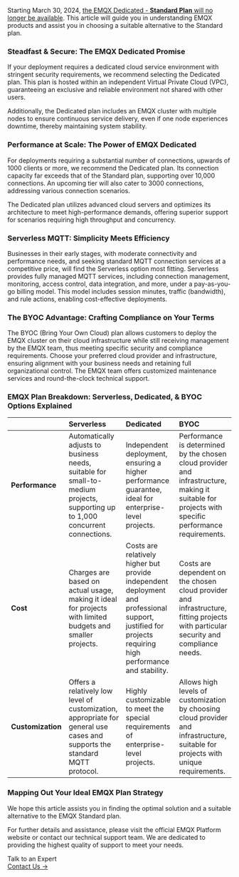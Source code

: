 Starting March 30, 2024, [the EMQX Dedicated - **Standard Plan** will no longer be available](https://www.emqx.com/en/blog/strategic-update-refocusing-emqx-platform-service-offerings). This article will guide you in understanding EMQX products and assist you in choosing a suitable alternative to the Standard plan.

### Steadfast & Secure: The EMQX Dedicated Promise

If your deployment requires a dedicated cloud service environment with stringent security requirements, we recommend selecting the Dedicated plan. This plan is hosted within an independent Virtual Private Cloud (VPC), guaranteeing an exclusive and reliable environment not shared with other users.

Additionally, the Dedicated plan includes an EMQX cluster with multiple nodes to ensure continuous service delivery, even if one node experiences downtime, thereby maintaining system stability.

### Performance at Scale: The Power of EMQX Dedicated

For deployments requiring a substantial number of connections, upwards of 1000 clients or more, we recommend the Dedicated plan. Its connection capacity far exceeds that of the Standard plan, supporting over 10,000 connections. An upcoming tier will also cater to 3000 connections, addressing various connection scenarios.

The Dedicated plan utilizes advanced cloud servers and optimizes its architecture to meet high-performance demands, offering superior support for scenarios requiring high throughput and concurrency. 

### Serverless MQTT: Simplicity Meets Efficiency

Businesses in their early stages, with moderate connectivity and performance needs, and seeking standard MQTT connection services at a competitive price, will find the Serverless option most fitting. Serverless provides fully managed MQTT services, including connection management, monitoring, access control, data integration, and more, under a pay-as-you-go billing model. This model includes session minutes, traffic (bandwidth), and rule actions, enabling cost-effective deployments.

### The BYOC Advantage: Crafting Compliance on Your Terms

The BYOC (Bring Your Own Cloud) plan allows customers to deploy the EMQX cluster on their cloud infrastructure while still receiving management by the EMQX team, thus meeting specific security and compliance requirements. Choose your preferred cloud provider and infrastructure, ensuring alignment with your business needs and retaining full organizational control. The EMQX team offers customized maintenance services and round-the-clock technical support.

### EMQX Plan Breakdown: Serverless, Dedicated, & BYOC Options Explained

|                   | **Serverless**                                               | **Dedicated**                                                | **BYOC**                                                     |
| :---------------- | :----------------------------------------------------------- | :----------------------------------------------------------- | :----------------------------------------------------------- |
| **Performance**   | Automatically adjusts to business needs, suitable for small-to-medium projects, supporting up to 1,000 concurrent connections. | Independent deployment, ensuring a higher performance guarantee, ideal for enterprise-level projects. | Performance is determined by the chosen cloud provider and infrastructure, making it suitable for projects with specific performance requirements. |
| **Cost**          | Charges are based on actual usage, making it ideal for projects with limited budgets and smaller projects. | Costs are relatively higher but provide independent deployment and professional support, justified for projects requiring high performance and stability. | Costs are dependent on the chosen cloud provider and infrastructure, fitting projects with particular security and compliance needs. |
| **Customization** | Offers a relatively low level of customization, appropriate for general use cases and supports the standard MQTT protocol. | Highly customizable to meet the special requirements of enterprise-level projects. | Allows high levels of customization by choosing cloud provider and infrastructure, suitable for projects with unique requirements. |

### Mapping Out Your Ideal EMQX Plan Strategy

We hope this article assists you in finding the optimal solution and a suitable alternative to the EMQX Standard plan.

For further details and assistance, please visit the official EMQX Platform website or contact our technical support team. We are dedicated to providing the highest quality of support to meet your needs.



<section class="promotion">
    <div>
        Talk to an Expert
    </div>
    <a href="https://www.emqx.com/en/contact?product=solutions" class="button is-gradient px-5">Contact Us →</a>
</section>
